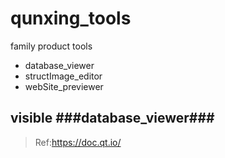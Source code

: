 # qunxing_tools
family product tools
- database_viewer
- structImage_editor
- webSite_previewer

## visible ###database_viewer###
> Ref:https://doc.qt.io/

